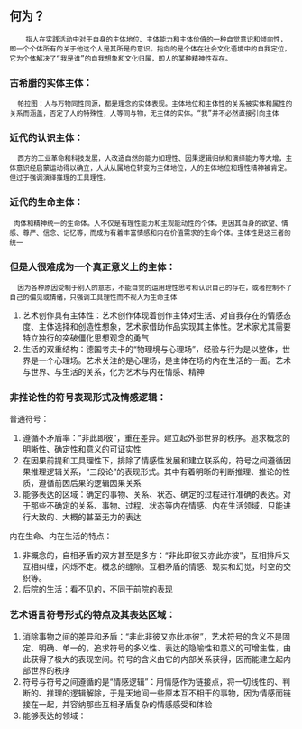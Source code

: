 ## 何为？

        指人在实践活动中对于自身的主体地位、主体能力和主体价值的一种自觉意识和倾向性，即一个个体所有的关于他这个人是其所是的意识。指向的是个体在社会文化语境中的自我定位，它为个体解决了“我是谁”的自我想象和文化归属，即人的某种精神性存在。

### 古希腊的实体主体：

      帕拉图：人与万物同性同源，都是理念的实体表现。主体地位和主体性的关系被实体和属性的关系而涵盖，否定了人的特殊性，人等同与物，无主体的实体。“我”并不必然直接引向主体

### 近代的认识主体：

      西方的工业革命和科技发展，人改造自然的能力如理性、因果逻辑归纳和演绎能力等大增，主体意识经启蒙运动得以确立，人从从属地位转变为主体地位，人的主体地位和理性精神被肯定。但过于强调演绎推理的工具理性。

### 近代的生命主体：

     肉体和精神统一的生命体。人不仅是有理性能力和主观能动性的个体，更因其自身的欲望、情感、尊严、信念、记忆等，而成为有着丰富情感和内在价值需求的生命个体。主体性是这三者的统一

### 但是人很难成为一个真正意义上的主体：

      因为各种原因受制于别人的意志，不能自觉的运用理性思考和认识自己的存在，或者控制不了自己的偏见或情绪，只强调工具理性而不视人为生命主体

1. 艺术创作具有主体性：艺术创作体现着创作主体对生活、对自我存在的情感态度、主体选择和创造性想象，艺术家借助作品实现其主体性。艺术家尤其需要特立独行的突破僵化思想观念的勇气
2. 生活的双重结构：德国考夫卡的“物理境与心理场”，经验与行为是以整体，世界是一个心理场。艺术关注的是心理场，是主体在场的内在生活的一面。艺术与世界、与生活的关系，化为艺术与内在情感、精神

### 非推论性的符号表现形式及情感逻辑：

 普通符号：

1. 遵循不矛盾率：“非此即彼”，重在差异。建立起外部世界的秩序。追求概念的明晰性、确定性和意义的可证实性
2. 在因果前提和工具理性下，排除了情感性发展和建立联系的，符号之间遵循因果推理逻辑关系，“三段论”的表现形式。其中有着明晰的判断推理、推论的性质，遵循前因后果的逻辑因果关系
3. 能够表达的区域：确定的事物、关系、状态、确定的过程进行准确的表达。对于那些不确定的关系、事物、过程、状态等内在情感、内在生活领域，只能进行大致的、大概的甚至无力的表达

内在生命、内在生活的特点：

1. 非概念的，自相矛盾的双方甚至是多方：“非此即彼又亦此亦彼”，互相排斥又互相纠缠，闪烁不定。概念的缝隙。互相矛盾的情感、现实和幻觉，时空的交织等。
2. 后院的生活：看不见的，不同于前院的表现

### 艺术语言符号形式的特点及其表达区域：

1. 消除事物之间的差异和矛盾：“非此非彼又亦此亦彼”，艺术符号的含义不是固定、明确、单一的，追求符号的多义性、表达的隐喻性和意义的可增生性，由此获得了极大的表现空间。符号的含义由它的内部关系获得，因而能建立起内部世界的秩序
2. 符号与符号之间遵循的是“情感逻辑”：用情感作为链接点，将一切线性的、判断的、推理的逻辑解除，于是天地间一些原本互不相干的事物，因为情感而链接在一起，并容纳那些互相矛盾复杂的情感感受和体验
3. 能够表达的领域：